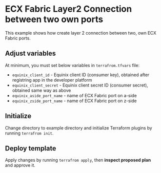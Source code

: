 # ECX Fabric Layer2 Connection between two own ports

This example shows how create layer 2 connection between two, own ECX Fabric ports.

## Adjust variables
At minimum, you must set below variables in `terrafrom.tfvars` file:

* `equinix_client_id` - Equinix client ID (consumer key), obtained after registring app in the developer platform
* `equinix_client_secret` - Equinix client secret ID (consumer secret), obtained same way as above
* `equinix_aside_port_name` - name of ECX Fabric port on a-side
* `equinix_zside_port_name` - name of ECX Fabric port on z-side

## Initialize
Change directory to example directory and initialize Terraform plugins by running `terrafrom init`.

## Deploy template
Apply changes by running `terrafrom apply`, then **inspect proposed plan** and approve it.